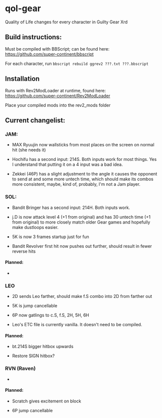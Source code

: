 # qol-gear
 Quality of Life changes for every character in Guilty Gear Xrd

## Build instructions:

Must be compiled with BBScript; can be found here: https://github.com/super-continent/bbscript

For each character, run `bbscript rebuild ggrev2 ???.txt ???.bbscript`

## Installation

Runs with Rev2ModLoader at runtime, found here: https://github.com/super-continent/Rev2ModLoader

Place your compiled mods into the rev2_mods folder

## Current changelist:

### JAM:

- MAX Ryuujin now wallsticks from most places on the screen on normal hit (she needs it)

- Hochifu has a second input: 214S. Both inputs work for most things. Yes I understand that putting it on a 4 input was a bad idea.

- Zekkei (46P) has a slight adjustment to the angle it causes the opponent to send at and some more untech time, which should make its combos more consistent, maybe, kind of, probably, I'm not a Jam player.



### SOL:

- Bandit Bringer has a second input: 214H. Both inputs work.

- j.D is now attack level 4 (+1 from original) and has 30 untech time (+1 from original) to more closely match older Gear games and hopefully make dustloops easier.

- 5K is now 3 frames startup just for fun

- Bandit Revolver first hit now pushes out further, should result in fewer reverse hits

#### Planned:

- 

### LEO

- 2D sends Leo farther, should make f.S combo into 2D from farther out

- 5K is jump cancellable

- 6P now gatlings to c.S, f.S, 2H, 5H, 6H

- Leo's ETC file is currently vanilla. It doesn't need to be compiled.

#### Planned:

- bt.214S bigger hitbox upwards

- Restore SIGN hitbox?

### RVN (Raven)

- 

#### Planned:

- Scratch gives excitement on block

- 6P jump cancellable